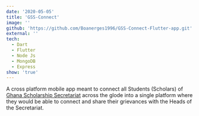 ```yaml
---
date: '2020-05-05'
title: 'GSS-Connect'
image: ''
github: 'https://github.com/Boanerges1996/GSS-Connect-Flutter-app.git'
external: ''
tech:
  - Dart
  - Flutter
  - Node Js
  - MongoDB
  - Express
show: 'true'
---
```


A cross platform mobile app meant to connect all Students (Scholars) of [Ghana Scholarship Secretariat](http://scholarships.gov.gh/) across the glode into a single platform where they would be able to connect and share their grievances with the Heads of the Secretariat.
